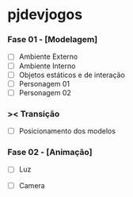 # pjdevjogos

  ### Fase 01 - [Modelagem]

  - [ ] Ambiente Externo
  - [ ] Ambiente Interno
  - [ ] Objetos estáticos e de interação
  - [ ] Personagem 01
  - [ ] Personagem 02

  ### >< Transição 
  - [ ] Posicionamento dos modelos

  ### Fase 02 - [Animação]
  - [ ] Luz
  - [ ] Camera
  
    
